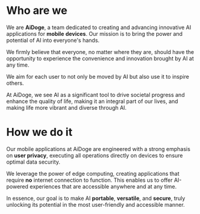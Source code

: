 # Who are we

We are **AiDoge**, a team dedicated to creating and advancing innovative AI applications for **mobile** **devices**. Our mission is to bring the power and potential of AI into everyone's hands.

We firmly believe that everyone, no matter where they are, should have the opportunity to experience the convenience and innovation brought by AI at any time. 

We aim for each user to not only be moved by AI but also use it to inspire others. 

At AiDoge, we see AI as a significant tool to drive societal progress and enhance the quality of life, making it an integral part of our lives, and making life more vibrant and diverse through AI.

# How we do it

Our mobile applications at AiDoge are engineered with a strong emphasis on **user privacy**, executing all operations directly on devices to ensure optimal data security.

We leverage the power of edge computing, creating applications that require **no** internet connection to function. This enables us to offer AI-powered experiences that are accessible anywhere and at any time.

In essence, our goal is to make AI **portable**, **versatile**, and **secure**, truly unlocking its potential in the most user-friendly and accessible manner.


